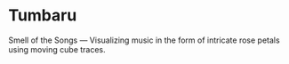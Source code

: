# Tumbaru
Smell of the Songs — Visualizing music in the form of intricate rose petals using moving cube traces.
